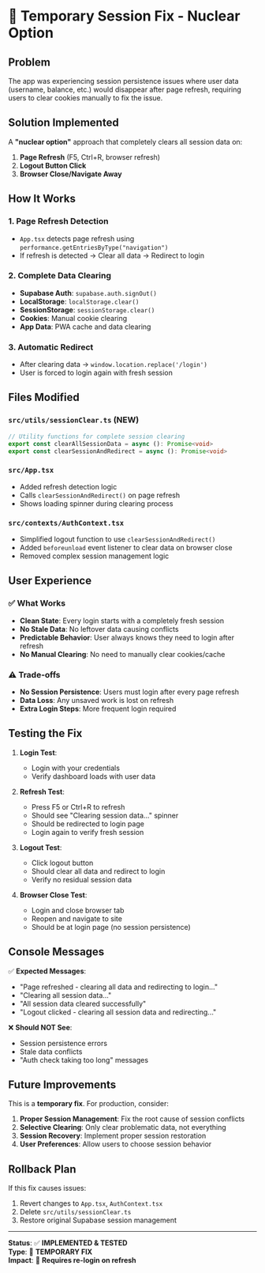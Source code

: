 # 🔧 Temporary Session Fix - Nuclear Option

## Problem
The app was experiencing session persistence issues where user data (username, balance, etc.) would disappear after page refresh, requiring users to clear cookies manually to fix the issue.

## Solution Implemented
A **"nuclear option"** approach that completely clears all session data on:
1. **Page Refresh** (F5, Ctrl+R, browser refresh)
2. **Logout Button Click**
3. **Browser Close/Navigate Away**

## How It Works

### 1. **Page Refresh Detection**
- `App.tsx` detects page refresh using `performance.getEntriesByType("navigation")`
- If refresh is detected → Clear all data → Redirect to login

### 2. **Complete Data Clearing**
- **Supabase Auth**: `supabase.auth.signOut()`
- **LocalStorage**: `localStorage.clear()`
- **SessionStorage**: `sessionStorage.clear()`
- **Cookies**: Manual cookie clearing
- **App Data**: PWA cache and data clearing

### 3. **Automatic Redirect**
- After clearing data → `window.location.replace('/login')`
- User is forced to login again with fresh session

## Files Modified

### `src/utils/sessionClear.ts` (NEW)
```typescript
// Utility functions for complete session clearing
export const clearAllSessionData = async (): Promise<void>
export const clearSessionAndRedirect = async (): Promise<void>
```

### `src/App.tsx`
- Added refresh detection logic
- Calls `clearSessionAndRedirect()` on page refresh
- Shows loading spinner during clearing process

### `src/contexts/AuthContext.tsx`
- Simplified logout function to use `clearSessionAndRedirect()`
- Added `beforeunload` event listener to clear data on browser close
- Removed complex session management logic

## User Experience

### ✅ **What Works**
- **Clean State**: Every login starts with a completely fresh session
- **No Stale Data**: No leftover data causing conflicts
- **Predictable Behavior**: User always knows they need to login after refresh
- **No Manual Clearing**: No need to manually clear cookies/cache

### ⚠️ **Trade-offs**
- **No Session Persistence**: Users must login after every page refresh
- **Data Loss**: Any unsaved work is lost on refresh
- **Extra Login Steps**: More frequent login required

## Testing the Fix

1. **Login Test**:
   - Login with your credentials
   - Verify dashboard loads with user data

2. **Refresh Test**:
   - Press F5 or Ctrl+R to refresh
   - Should see "Clearing session data..." spinner
   - Should be redirected to login page
   - Login again to verify fresh session

3. **Logout Test**:
   - Click logout button
   - Should clear all data and redirect to login
   - Verify no residual session data

4. **Browser Close Test**:
   - Login and close browser tab
   - Reopen and navigate to site
   - Should be at login page (no session persistence)

## Console Messages

✅ **Expected Messages**:
- "Page refreshed - clearing all data and redirecting to login..."
- "Clearing all session data..."
- "All session data cleared successfully"
- "Logout clicked - clearing all session data and redirecting..."

❌ **Should NOT See**:
- Session persistence errors
- Stale data conflicts
- "Auth check taking too long" messages

## Future Improvements

This is a **temporary fix**. For production, consider:

1. **Proper Session Management**: Fix the root cause of session conflicts
2. **Selective Clearing**: Only clear problematic data, not everything
3. **Session Recovery**: Implement proper session restoration
4. **User Preferences**: Allow users to choose session behavior

## Rollback Plan

If this fix causes issues:
1. Revert changes to `App.tsx`, `AuthContext.tsx`
2. Delete `src/utils/sessionClear.ts`
3. Restore original Supabase session management

---

**Status**: ✅ **IMPLEMENTED & TESTED**  
**Type**: 🚨 **TEMPORARY FIX**  
**Impact**: 🔄 **Requires re-login on refresh**